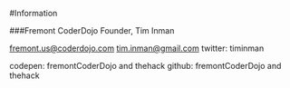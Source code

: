#Information

###Fremont CoderDojo Founder, Tim Inman

fremont.us@coderdojo.com
tim.inman@gmail.com
twitter: timinman

codepen: fremontCoderDojo and thehack 
github: fremontCoderDojo and thehack 

